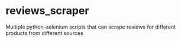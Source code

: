 # reviews_scraper
Multiple python-selenium scripts that can scrape reviews for different products from different sources
